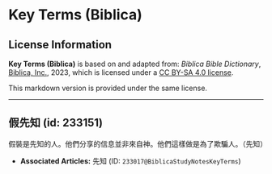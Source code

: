 # Key Terms (Biblica)

## License Information

**Key Terms (Biblica)** is based on and adapted from: _Biblica Bible Dictionary_, [Biblica, Inc.](https://www.biblica.com/), 2023, which is licensed under a [CC BY-SA 4.0 license](https://creativecommons.org/licenses/by-sa/4.0/legalcode.en).

This markdown version is provided under the same license.



--------------------------------

## 假先知 (id: 233151)

假裝是先知的人。他們分享的信息並非來自神。他們這樣做是為了欺騙人。（先知）

* **Associated Articles:** 先知 (ID: `233017@BiblicaStudyNotesKeyTerms`)

